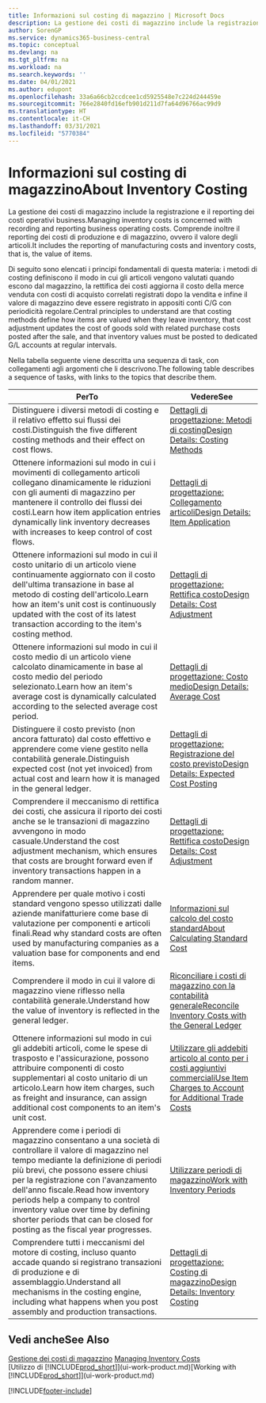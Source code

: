 ```yaml
---
title: Informazioni sul costing di magazzino | Microsoft Docs
description: La gestione dei costi di magazzino include la registrazione e il reporting dei costi operativi business. Comprende inoltre il reporting dei costi di produzione e di magazzino, ovvero il valore degli articoli.
author: SorenGP
ms.service: dynamics365-business-central
ms.topic: conceptual
ms.devlang: na
ms.tgt_pltfrm: na
ms.workload: na
ms.search.keywords: ''
ms.date: 04/01/2021
ms.author: edupont
ms.openlocfilehash: 33a6a66cb2ccdcee1cd5925548e7c224d244459e
ms.sourcegitcommit: 766e2840fd16efb901d211d7fa64d96766ac99d9
ms.translationtype: HT
ms.contentlocale: it-CH
ms.lasthandoff: 03/31/2021
ms.locfileid: "5770384"
---
```

# <a name="about-inventory-costing"></a><span data-ttu-id="b06bd-104">Informazioni sul costing di magazzino</span><span class="sxs-lookup"><span data-stu-id="b06bd-104">About Inventory Costing</span></span>
<span data-ttu-id="b06bd-105">La gestione dei costi di magazzino include la registrazione e il reporting dei costi operativi business.</span><span class="sxs-lookup"><span data-stu-id="b06bd-105">Managing inventory costs is concerned with recording and reporting business operating costs.</span></span> <span data-ttu-id="b06bd-106">Comprende inoltre il reporting dei costi di produzione e di magazzino, ovvero il valore degli articoli.</span><span class="sxs-lookup"><span data-stu-id="b06bd-106">It includes the reporting of manufacturing costs and inventory costs, that is, the value of items.</span></span>  

 <span data-ttu-id="b06bd-107">Di seguito sono elencati i principi fondamentali di questa materia: i metodi di costing definiscono il modo in cui gli articoli vengono valutati quando escono dal magazzino, la rettifica dei costi aggiorna il costo della merce venduta con costi di acquisto correlati registrati dopo la vendita e infine il valore di magazzino deve essere registrato in appositi conti C/G con periodicità regolare.</span><span class="sxs-lookup"><span data-stu-id="b06bd-107">Central principles to understand are that costing methods define how items are valued when they leave inventory, that cost adjustment updates the cost of goods sold with related purchase costs posted after the sale, and that inventory values must be posted to dedicated G/L accounts at regular intervals.</span></span>  

 <span data-ttu-id="b06bd-108">Nella tabella seguente viene descritta una sequenza di task, con collegamenti agli argomenti che li descrivono.</span><span class="sxs-lookup"><span data-stu-id="b06bd-108">The following table describes a sequence of tasks, with links to the topics that describe them.</span></span>   

|<span data-ttu-id="b06bd-109">**Per**</span><span class="sxs-lookup"><span data-stu-id="b06bd-109">**To**</span></span>|<span data-ttu-id="b06bd-110">**Vedere**</span><span class="sxs-lookup"><span data-stu-id="b06bd-110">**See**</span></span>|  
|------------|-------------|  
|<span data-ttu-id="b06bd-111">Distinguere i diversi metodi di costing e il relativo effetto sui flussi dei costi.</span><span class="sxs-lookup"><span data-stu-id="b06bd-111">Distinguish the five different costing methods and their effect on cost flows.</span></span>|[<span data-ttu-id="b06bd-112">Dettagli di progettazione: Metodi di costing</span><span class="sxs-lookup"><span data-stu-id="b06bd-112">Design Details: Costing Methods</span></span>](design-details-costing-methods.md)|  
|<span data-ttu-id="b06bd-113">Ottenere informazioni sul modo in cui i movimenti di collegamento articoli collegano dinamicamente le riduzioni con gli aumenti di magazzino per mantenere il controllo dei flussi dei costi.</span><span class="sxs-lookup"><span data-stu-id="b06bd-113">Learn how item application entries dynamically link inventory decreases with increases to keep control of cost flows.</span></span>|[<span data-ttu-id="b06bd-114">Dettagli di progettazione: Collegamento articoli</span><span class="sxs-lookup"><span data-stu-id="b06bd-114">Design Details: Item Application</span></span>](design-details-item-application.md)|  
|<span data-ttu-id="b06bd-115">Ottenere informazioni sul modo in cui il costo unitario di un articolo viene continuamente aggiornato con il costo dell'ultima transazione in base al metodo di costing dell'articolo.</span><span class="sxs-lookup"><span data-stu-id="b06bd-115">Learn how an item's unit cost is continuously updated with the cost of its latest transaction according to the item's costing method.</span></span>|[<span data-ttu-id="b06bd-116">Dettagli di progettazione: Rettifica costo</span><span class="sxs-lookup"><span data-stu-id="b06bd-116">Design Details: Cost Adjustment</span></span>](design-details-cost-adjustment.md)|  
|<span data-ttu-id="b06bd-117">Ottenere informazioni sul modo in cui il costo medio di un articolo viene calcolato dinamicamente in base al costo medio del periodo selezionato.</span><span class="sxs-lookup"><span data-stu-id="b06bd-117">Learn how an item's average cost is dynamically calculated according to the selected average cost period.</span></span>|[<span data-ttu-id="b06bd-118">Dettagli di progettazione: Costo medio</span><span class="sxs-lookup"><span data-stu-id="b06bd-118">Design Details: Average Cost</span></span>](design-details-average-cost.md)|  
|<span data-ttu-id="b06bd-119">Distinguere il costo previsto (non ancora fatturato) dal costo effettivo e apprendere come viene gestito nella contabilità generale.</span><span class="sxs-lookup"><span data-stu-id="b06bd-119">Distinguish expected cost (not yet invoiced) from actual cost and learn how it is managed in the general ledger.</span></span>|[<span data-ttu-id="b06bd-120">Dettagli di progettazione: Registrazione del costo previsto</span><span class="sxs-lookup"><span data-stu-id="b06bd-120">Design Details: Expected Cost Posting</span></span>](design-details-expected-cost-posting.md)|  
|<span data-ttu-id="b06bd-121">Comprendere il meccanismo di rettifica dei costi, che assicura il riporto dei costi anche se le transazioni di magazzino avvengono in modo casuale.</span><span class="sxs-lookup"><span data-stu-id="b06bd-121">Understand the cost adjustment mechanism, which ensures that costs are brought forward even if inventory transactions happen in a random manner.</span></span>|[<span data-ttu-id="b06bd-122">Dettagli di progettazione: Rettifica costo</span><span class="sxs-lookup"><span data-stu-id="b06bd-122">Design Details: Cost Adjustment</span></span>](design-details-cost-adjustment.md)|  
|<span data-ttu-id="b06bd-123">Apprendere per quale motivo i costi standard vengono spesso utilizzati dalle aziende manifatturiere come base di valutazione per componenti e articoli finali.</span><span class="sxs-lookup"><span data-stu-id="b06bd-123">Read why standard costs are often used by manufacturing companies as a valuation base for components and end items.</span></span>|[<span data-ttu-id="b06bd-124">Informazioni sul calcolo del costo standard</span><span class="sxs-lookup"><span data-stu-id="b06bd-124">About Calculating Standard Cost</span></span>](finance-about-calculating-standard-cost.md)|  
|<span data-ttu-id="b06bd-125">Comprendere il modo in cui il valore di magazzino viene riflesso nella contabilità generale.</span><span class="sxs-lookup"><span data-stu-id="b06bd-125">Understand how the value of inventory is reflected in the general ledger.</span></span>|[<span data-ttu-id="b06bd-126">Riconciliare i costi di magazzino con la contabilità generale</span><span class="sxs-lookup"><span data-stu-id="b06bd-126">Reconcile Inventory Costs with the General Ledger</span></span>](finance-how-to-post-inventory-costs-to-the-general-ledger.md)|  
|<span data-ttu-id="b06bd-127">Ottenere informazioni sul modo in cui gli addebiti articoli, come le spese di trasposto e l'assicurazione, possono attribuire componenti di costo supplementari al costo unitario di un articolo.</span><span class="sxs-lookup"><span data-stu-id="b06bd-127">Learn how item charges, such as freight and insurance, can assign additional cost components to an item's unit cost.</span></span>|[<span data-ttu-id="b06bd-128">Utilizzare gli addebiti articolo al conto per i costi aggiuntivi commerciali</span><span class="sxs-lookup"><span data-stu-id="b06bd-128">Use Item Charges to Account for Additional Trade Costs</span></span>](payables-how-assign-item-charges.md)|  
|<span data-ttu-id="b06bd-129">Apprendere come i periodi di magazzino consentano a una società di controllare il valore di magazzino nel tempo mediante la definizione di periodi più brevi, che possono essere chiusi per la registrazione con l'avanzamento dell'anno fiscale.</span><span class="sxs-lookup"><span data-stu-id="b06bd-129">Read how inventory periods help a company to control inventory value over time by defining shorter periods that can be closed for posting as the fiscal year progresses.</span></span>|[<span data-ttu-id="b06bd-130">Utilizzare periodi di magazzino</span><span class="sxs-lookup"><span data-stu-id="b06bd-130">Work with Inventory Periods</span></span>](finance-how-to-work-with-inventory-periods.md)|  
|<span data-ttu-id="b06bd-131">Comprendere tutti i meccanismi del motore di costing, incluso quanto accade quando si registrano transazioni di produzione e di assemblaggio.</span><span class="sxs-lookup"><span data-stu-id="b06bd-131">Understand all mechanisms in the costing engine, including what happens when you post assembly and production transactions.</span></span>|[<span data-ttu-id="b06bd-132">Dettagli di progettazione: Costing di magazzino</span><span class="sxs-lookup"><span data-stu-id="b06bd-132">Design Details: Inventory Costing</span></span>](design-details-inventory-costing.md)|  

## <a name="see-also"></a><span data-ttu-id="b06bd-133">Vedi anche</span><span class="sxs-lookup"><span data-stu-id="b06bd-133">See Also</span></span>
<span data-ttu-id="b06bd-134">[Gestione dei costi di magazzino](finance-manage-inventory-costs.md)  </span><span class="sxs-lookup"><span data-stu-id="b06bd-134">[Managing Inventory Costs](finance-manage-inventory-costs.md)  </span></span>  
<span data-ttu-id="b06bd-135">[Utilizzo di [!INCLUDE[prod_short](includes/prod_short.md)]](ui-work-product.md)</span><span class="sxs-lookup"><span data-stu-id="b06bd-135">[Working with [!INCLUDE[prod_short](includes/prod_short.md)]](ui-work-product.md)</span></span>


[!INCLUDE[footer-include](includes/footer-banner.md)]